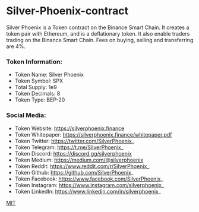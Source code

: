 # Silver-Phoenix-contract

Silver Phoenix is a Token contract on the Binance Smart Chain.
It creates a token pair with Ethereum, and is a deflationary token.
It also enable traders trading on the Binance Smart Chain.
Fees on buying, selling and transferring are 4%.

### Token Information:
- Token Name: Silver Phoenix
- Token Symbol: SPX
- Total Supply: 1e9
- Token Decimals: 8
- Token Type: BEP-20

### Social Media:
- Token Website: https://silverphoenix.finance
- Token Whitepaper: https://silverphoenix.finance/whitepaper.pdf
- Token Twitter: https://twitter.com/SilverPhoenix_
- Token Telegram: https://t.me/SilverPhoenix_
- Token Discord: https://discord.gg/silverphoenix
- Token Medium: https://medium.com/@silverphoenix
- Token Reddit: https://www.reddit.com/r/SilverPhoenix_
- Token Github: https://github.com/SilverPhoenix_
- Token Facebook: https://www.facebook.com/SilverPhoenix_
- Token Instagram: https://www.instagram.com/silverphoenix_
- Token LinkedIn: https://www.linkedin.com/in/silverphoenix_

[MIT](./LICENSE)